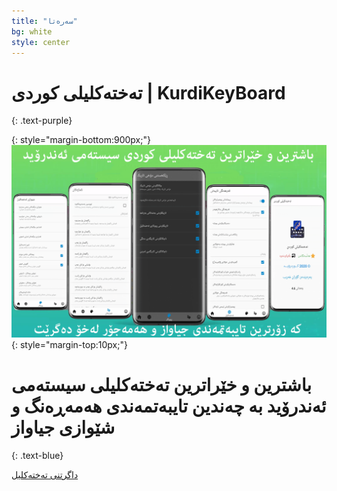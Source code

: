 ```yaml
---
title: "سەرەتا"
bg: white
style: center
---
```

# **تەختەکلیلی کوردی | KurdiKeyBoard**
{: .text-purple}

{: style="margin-bottom:900px;"}
<img src='/img/taybatmandii.png' alt='features'/>
{: style="margin-top:10px;"}
# **باشترین و خێراترین تەختەکلیلی سیستەمی ئەندرۆید بە چەندین تایبەتمەندی هەمەڕەنگ و شێوازی جیاواز**
{: .text-blue}

<span id="forkongithub">
  <a href="{{ site.source_link }}" class="bg-blue">
  داگرتنی تەختەکلیل
  </a>
</span>
